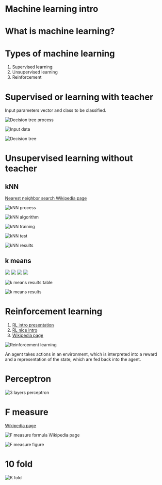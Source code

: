 # Machine learning intro

# What is machine learning?

# Types of machine learning

1. Supervised learning 
1. Unsupervised learning
1. Reinforcement 

# Supervised or learning with teacher

Input parameters vector and class to be classified.

![Decision tree process](decision_tree_process.png)

![Input data](titanic_data.png)

![Decision tree](decision_tree.png)


# Unsupervised learning without teacher

## kNN

[Nearest neighbor search Wikipedia page](https://en.wikipedia.org/wiki/Nearest_neighbor_search)

![kNN process](golf_process.png)

![kNN algorithm](https://upload.wikimedia.org/wikipedia/commons/e/e7/KnnClassification.svg)

![kNN training](golf_training.png)

![kNN test](golf_test.png)

![kNN results](golf_result.png)

## k means 

![](https://upload.wikimedia.org/wikipedia/commons/5/5e/K_Means_Example_Step_1.svg) 
![](https://upload.wikimedia.org/wikipedia/commons/a/a5/K_Means_Example_Step_2.svg)
![](https://upload.wikimedia.org/wikipedia/commons/3/3e/K_Means_Example_Step_3.svg)
![](https://upload.wikimedia.org/wikipedia/commons/d/d2/K_Means_Example_Step_4.svg)

![k means results table](iris_results_table.png)

![k means results](iris_3_cluster.png)

# Reinforcement learning

1. [RL intro presentation](https://courses.cs.washington.edu/courses/cse490r/19sp/site/resources/lec28_rl.pdf)
1. [RL nice intro](https://www.freecodecamp.org/news/a-brief-introduction-to-reinforcement-learning-7799af5840db/)
1. [Wikipedia page](https://en.wikipedia.org/wiki/Reinforcement_learning)

![Reinforcement learning](https://upload.wikimedia.org/wikipedia/commons/1/1b/Reinforcement_learning_diagram.svg)

An agent takes actions in an environment, which is interpreted into a reward and a representation of the state, which are fed back into the agent.

# Perceptron 
![3 layers perceptron](https://www.researchgate.net/publication/259319882/figure/fig3/AS:667043535810572@1536046980868/Structure-of-a-typical-3-layer-feed-forward-multilayer-perceptron-artificial-neural.png)

# F measure

[Wikipedia page](https://en.wikipedia.org/wiki/F1_score)

![F measure formula Wikipedia page](https://wikimedia.org/api/rest_v1/media/math/render/svg/7d63c1f5c659f95b5dfe5893213cc8ea7f8bea0a)

![F measure figure](https://upload.wikimedia.org/wikipedia/commons/2/26/Precisionrecall.svg)

# 10 fold

![K fold](https://upload.wikimedia.org/wikipedia/commons/1/1c/K-fold_cross_validation_EN.jpg)

